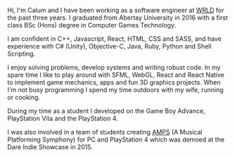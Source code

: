 
Hi, I'm Calum and I have been working as a software engineer at <a href="https://wrld3d.com/" target="_blank">WRLD</a> for the past three years. I graduated from Abertay University in 2016 with a first class BSc (Hons) degree in Computer Games Technology.

I am confident in C++, Javascript, React, HTML, CSS and SASS, and have experience with C# (Unity), Objective-C, Java, Ruby, Python and Shell Scripting.

I enjoy solving problems, develop systems and writing robust code.
In my spare time I like to play around with SFML, WebGL, React and React Native to implement game mechanics, apps and fun 3D graphics projects.
When I'm not busy programming I spend my time outdoors with my wife, running or cooking.

During my time as a student I developed on the Game Boy Advance, PlayStation Vita and the PlayStation 4.

I was also involved in a team of students creating <a href="https://pack-of-wolves.itch.io/amps" target="_blank">AMPS</a> (A Musical Platforming Symphony) for PC and PlayStation 4 which was demoed at the Dare Indie Showcase in 2015.